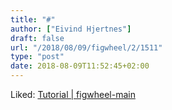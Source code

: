 ```yaml
---
title: "#"
author: ["Eivind Hjertnes"]
draft: false
url: "/2018/08/09/figwheel/2/1511"
type: "post"
date: 2018-08-09T11:52:45+02:00
---
```


Liked: [Tutorial | figwheel-main](https://figwheel.org/tutorial)
